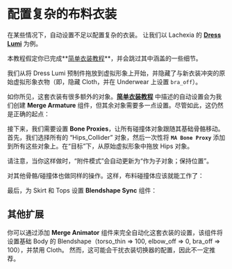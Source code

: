 ﻿---
sidebar_position: 2
sidebar_label: 配置复杂的布料衣装
---

# 配置复杂的布料衣装

在某些情况下，自动设置不足以配置复杂的衣装。
让我们以 Lachexia 的 [**Dress Lumi**](https://lachexia.booth.pm/items/3763311) 为例。

本教程假定你已完成**[简单衣装教程](/docs/tutorials/clothing)**，并会跳过其中涵盖的一些细节。

我们从将 Dress Lumi 预制件拖放到虚拟形象上开始，并隐藏了与新衣装冲突的原始虚拟形象衣物（即，隐藏 Cloth，并在 Underwear 上设置 `bra_off`）。



如你所见，这套衣装有很多额外的对象。**[简单衣装教程](/docs/tutorials/clothing)** 中描述的自动设置会为我们创建 **Merge Armature** 组件，但其余对象需要多一点设置。尽管如此，这仍然是正确的起点：



接下来，我们需要设置 **Bone Proxies**，让所有碰撞体对象跟随其基础骨骼移动。首先，我们选择所有的 “Hips_Collider” 对象，然后一次性将 **`MA Bone Proxy`** 添加到所有这些对象上。在“目标”下，从原始虚拟形象中拖放 Hips 对象。



请注意，当你这样做时，“附件模式”会自动更新为“作为子对象；保持位置”。

对其他骨骼/碰撞体也做同样的操作。这样，布料碰撞体应该就能工作了：



最后，为 Skirt 和 Tops 设置 **Blendshape Sync** 组件：




## 其他扩展

你可以通过添加 **Merge Animator** 组件来完全自动化这套衣装的设置，该组件将设置基础 Body 的 Blendshape（torso_thin => 100, elbow_off => 0, bra_off => 100），并禁用 Cloth。
然而，这可能会干扰衣装切换器的配置，因此不一定推荐。